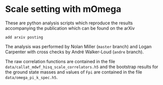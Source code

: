 # Scale setting with mOmega

These are python analysis scripts which reproduce the results accompanying the publication which can be found on the arXiv
```
add arxiv posting
```

The analysis was performed by Nolan Miller (`master` branch) and Logan Carpenter with cross checks by André Walker-Loud (`andre` branch).

The raw correlation functions are contained in the file `data/callat_mdwf_hisq_scale_correlators.h5` and the bootstrap results for the ground state masses and values of `Fpi` are contained in the file `data/omega_pi_k_spec.h5`.
